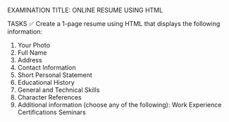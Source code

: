 EXAMINATION TITLE: ONLINE RESUME USING HTML

TASKS
✅ Create a 1-page resume using HTML that displays the following information:
1.    Your Photo
2.    Full Name
3.    Address
4.    Contact Information
5.    Short Personal Statement
6.    Educational History
7.    General and Technical Skills
8.    Character References
9.    Additional information (choose any of the following):
Work Experience
Certifications
Seminars

